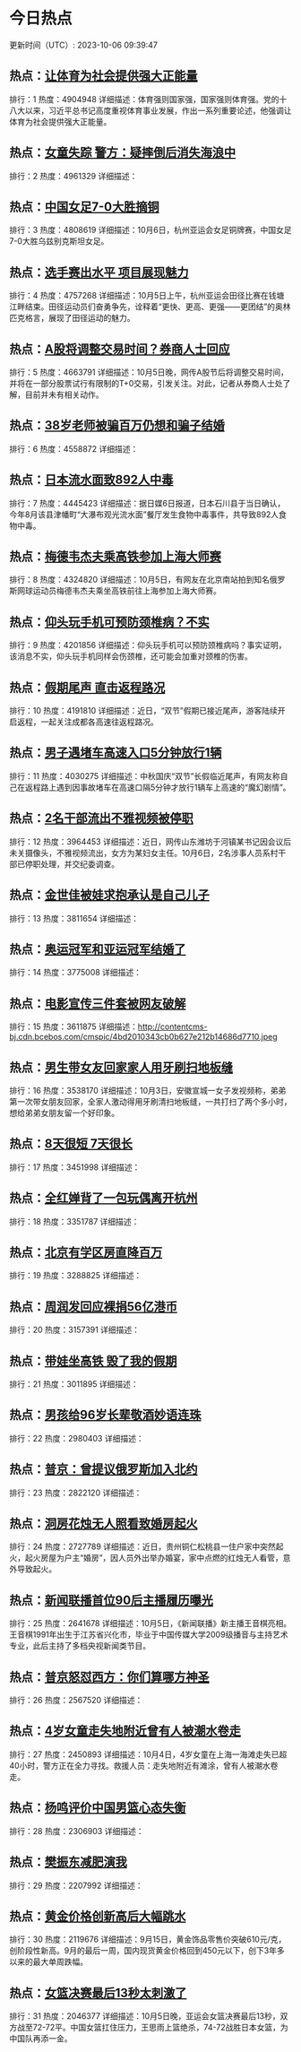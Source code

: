 # 今日热点

更新时间（UTC）: 2023-10-06 09:39:47

## 热点：[让体育为社会提供强大正能量](https://cn.bing.com/search?q=让体育为社会提供强大正能量)
排行：1
热度：4904948
详细描述：体育强则国家强，国家强则体育强。党的十八大以来，习近平总书记高度重视体育事业发展，作出一系列重要论述，他强调让体育为社会提供强大正能量。

## 热点：[女童失踪 警方：疑摔倒后消失海浪中](https://cn.bing.com/search?q=女童失踪警方：疑摔倒后消失海浪中)
排行：2
热度：4961329
详细描述：

## 热点：[中国女足7-0大胜摘铜](https://cn.bing.com/search?q=中国女足7-0大胜摘铜)
排行：3
热度：4808619
详细描述：10月6日，杭州亚运会女足铜牌赛，中国女足7-0大胜乌兹别克斯坦女足。

## 热点：[选手赛出水平 项目展现魅力](https://cn.bing.com/search?q=选手赛出水平项目展现魅力)
排行：4
热度：4757268
详细描述：10月5日上午，杭州亚运会田径比赛在钱塘江畔结束。田径运动员们奋勇争先，诠释着“更快、更高、更强——更团结”的奥林匹克格言，展现了田径运动的魅力。

## 热点：[A股将调整交易时间？券商人士回应](https://cn.bing.com/search?q=A股将调整交易时间？券商人士回应)
排行：5
热度：4663791
详细描述：10月5日晚，网传A股节后将调整交易时间，并将在一部分股票试行有限制的T+0交易，引发关注。对此，记者从券商人士处了解，目前并未有相关动作。

## 热点：[38岁老师被骗百万仍想和骗子结婚](https://cn.bing.com/search?q=38岁老师被骗百万仍想和骗子结婚)
排行：6
热度：4558872
详细描述：

## 热点：[日本流水面致892人中毒](https://cn.bing.com/search?q=日本流水面致892人中毒)
排行：7
热度：4445423
详细描述：据日媒6日报道，日本石川县于当日确认，今年8月该县津幡町“大瀑布观光流水面”餐厅发生食物中毒事件，共导致892人食物中毒。

## 热点：[梅德韦杰夫乘高铁参加上海大师赛](https://cn.bing.com/search?q=梅德韦杰夫乘高铁参加上海大师赛)
排行：8
热度：4324820
详细描述：10月5日，有网友在北京南站拍到知名俄罗斯网球运动员梅德韦杰夫乘坐高铁前往上海参加上海大师赛。

## 热点：[仰头玩手机可预防颈椎病？不实](https://cn.bing.com/search?q=仰头玩手机可预防颈椎病？不实)
排行：9
热度：4201856
详细描述：仰头玩手机可以预防颈椎病吗？事实证明，该消息不实，仰头玩手机同样会伤颈椎，还可能会加重对颈椎的伤害。

## 热点：[假期尾声 直击返程路况](https://cn.bing.com/search?q=假期尾声直击返程路况)
排行：10
热度：4191810
详细描述：近日，“双节”假期已接近尾声，游客陆续开启返程，一起关注成都各高速往返程路况。

## 热点：[男子遇堵车高速入口5分钟放行1辆](https://cn.bing.com/search?q=男子遇堵车高速入口5分钟放行1辆)
排行：11
热度：4030275
详细描述：中秋国庆“双节”长假临近尾声，有网友称自己在返程路上遇到因事故堵车在高速口隔5分钟才放行1辆车上高速的“魔幻剧情”。

## 热点：[2名干部流出不雅视频被停职](https://cn.bing.com/search?q=2名干部流出不雅视频被停职)
排行：12
热度：3964453
详细描述：近日，网传山东潍坊于河镇某书记因会议后未关摄像头，不雅视频流出，女方为某妇女主任。10月6日，2名涉事人员系村干部已停职处理，并交纪委调查。

## 热点：[金世佳被娃求抱承认是自己儿子](https://cn.bing.com/search?q=金世佳被娃求抱承认是自己儿子)
排行：13
热度：3811654
详细描述：

## 热点：[奥运冠军和亚运冠军结婚了](https://cn.bing.com/search?q=奥运冠军和亚运冠军结婚了)
排行：14
热度：3775008
详细描述：

## 热点：[电影宣传三件套被网友破解](https://cn.bing.com/search?q=电影宣传三件套被网友破解)
排行：15
热度：3611875
详细描述：http://contentcms-bj.cdn.bcebos.com/cmspic/4bd2010343cb0b627e212b14686d7710.jpeg

## 热点：[男生带女友回家家人用牙刷扫地板缝](https://cn.bing.com/search?q=男生带女友回家家人用牙刷扫地板缝)
排行：16
热度：3538170
详细描述：10月3日，安徽宣城一女子发视频称，弟弟第一次带女朋友回家，全家人激动得用牙刷清扫地板缝，一共打扫了两个多小时，想给弟弟女朋友留一个好印象。

## 热点：[8天很短 7天很长](https://cn.bing.com/search?q=8天很短7天很长)
排行：17
热度：3451998
详细描述：

## 热点：[全红婵背了一包玩偶离开杭州](https://cn.bing.com/search?q=全红婵背了一包玩偶离开杭州)
排行：18
热度：3351787
详细描述：

## 热点：[北京有学区房直降百万](https://cn.bing.com/search?q=北京有学区房直降百万)
排行：19
热度：3288825
详细描述：

## 热点：[周润发回应裸捐56亿港币](https://cn.bing.com/search?q=周润发回应裸捐56亿港币)
排行：20
热度：3157391
详细描述：

## 热点：[带娃坐高铁 毁了我的假期](https://cn.bing.com/search?q=带娃坐高铁毁了我的假期)
排行：21
热度：3011895
详细描述：

## 热点：[男孩给96岁长辈敬酒妙语连珠](https://cn.bing.com/search?q=男孩给96岁长辈敬酒妙语连珠)
排行：22
热度：2980403
详细描述：

## 热点：[普京：曾提议俄罗斯加入北约](https://cn.bing.com/search?q=普京：曾提议俄罗斯加入北约)
排行：23
热度：2822120
详细描述：

## 热点：[洞房花烛无人照看致婚房起火](https://cn.bing.com/search?q=洞房花烛无人照看致婚房起火)
排行：24
热度：2727789
详细描述：近日，贵州铜仁松桃县一住户家中突然起火，起火房屋为户主“婚房”，因人员外出举办婚宴，家中点燃的红烛无人看管，意外导致起火。

## 热点：[新闻联播首位90后主播履历曝光](https://cn.bing.com/search?q=新闻联播首位90后主播履历曝光)
排行：25
热度：2641678
详细描述：10月5日，《新闻联播》新主播王音棋亮相。王音棋1991年出生于江苏省兴化市，毕业于中国传媒大学2009级播音与主持艺术专业，此后主持了多档央视新闻类节目。

## 热点：[普京怒怼西方：你们算哪方神圣](https://cn.bing.com/search?q=普京怒怼西方：你们算哪方神圣)
排行：26
热度：2567520
详细描述：

## 热点：[4岁女童走失地附近曾有人被潮水卷走](https://cn.bing.com/search?q=4岁女童走失地附近曾有人被潮水卷走)
排行：27
热度：2450893
详细描述：10月4日，4岁女童在上海一海滩走失已超40小时，警方正在全力寻找。救援人员：走失地附近有滩涂，曾有人被潮水卷走。

## 热点：[杨鸣评价中国男篮心态失衡](https://cn.bing.com/search?q=杨鸣评价中国男篮心态失衡)
排行：28
热度：2306903
详细描述：

## 热点：[樊振东减肥演我](https://cn.bing.com/search?q=樊振东减肥演我)
排行：29
热度：2207992
详细描述：

## 热点：[黄金价格创新高后大幅跳水](https://cn.bing.com/search?q=黄金价格创新高后大幅跳水)
排行：30
热度：2119676
详细描述：9月15日，黄金饰品零售价突破610元/克，创阶段性新高。9月的最后一周，国内现货黄金价格回到450元以下，创下3年多以来的最大单周跌幅。

## 热点：[女篮决赛最后13秒太刺激了](https://cn.bing.com/search?q=女篮决赛最后13秒太刺激了)
排行：31
热度：2046377
详细描述：10月5日晚，亚运会女篮决赛最后13秒，双方战至72-72平。中国女篮扛住压力，王思雨上篮绝杀，74-72战胜日本女篮，为中国队再添一金。

